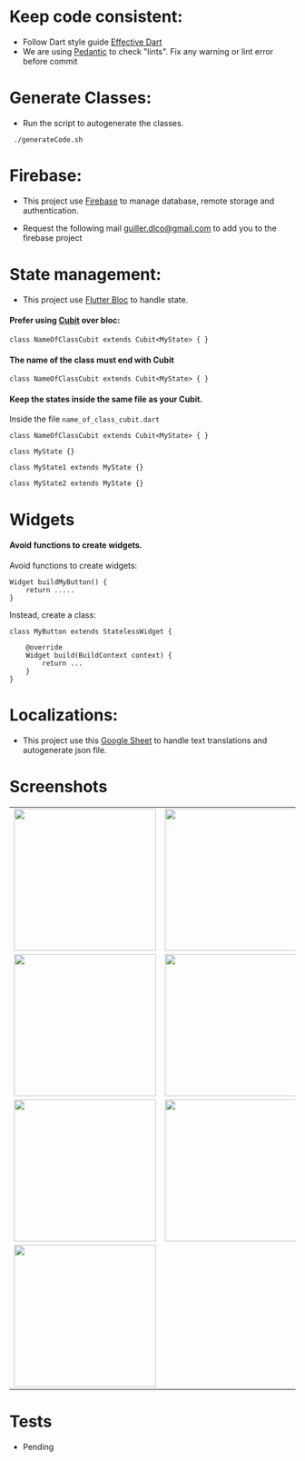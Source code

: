 # Keep code consistent:

- Follow Dart style guide [Effective Dart](https://dart.dev/guides/language/effective-dart)
- We are using [Pedantic](https://pub.dev/packages/pedantic) to check "lints". Fix any warning or lint error before
commit 

# Generate Classes:

- Run the script to autogenerate the classes.
````
 ./generateCode.sh
````


# Firebase:

- This project use [Firebase](https://console.firebase.google.com/u/0/project/liv-social/overview) to manage database, remote storage and authentication.

- Request the following mail guiller.dlco@gmail.com to add you to the firebase project

# State management:

- This project use [Flutter Bloc](https://pub.dev/packages/flutter_bloc) to handle state.

#### Prefer using [Cubit](https://bloclibrary.dev/#/coreconcepts?id=cubit) over bloc:

````
class NameOfClassCubit extends Cubit<MyState> { }
````

#### The name of the class must end with Cubit

````
class NameOfClassCubit extends Cubit<MyState> { }
````

#### Keep the states inside the same file as your Cubit. 

Inside the file ` name_of_class_cubit.dart `

````
class NameOfClassCubit extends Cubit<MyState> { }

class MyState {}

class MyState1 extends MyState {}

class MyState2 extends MyState {}
````

# Widgets

#### Avoid functions to create widgets.  

Avoid functions to create widgets:
````
Widget buildMyButton() {
    return .....
}
````

Instead, create a class:
````
class MyButton extends StatelessWidget {

    @override
    Widget build(BuildContext context) {    
        return ... 
    }
}
````



# Localizations:

- This project use this [Google Sheet](https://docs.google.com/spreadsheets/d/1KN56XjcncJB0ApP7VuoS7CiME_o53UhB2OrkxRSRZ40/edit?usp=sharing) to handle text translations and autogenerate json file.


# Screenshots
 
 | | |
|------------|-------------| 
| <center> <img src="https://i.ibb.co/X85157n/Screenshot-2021-05-10-093535.png" width="250"></center> |  <center><img src="https://i.ibb.co/68PnX3H/Screenshot-2021-05-10-093520.png" width="250"> </center>|
| <center> <img src="https://i.ibb.co/gVvPvSX/Screenshot-2021-05-10-093504.png" width="250"></center> |  <center><img src="https://i.ibb.co/NCJc1tV/Screenshot-2021-05-10-093420.png" width="250"> </center>|
| <center> <img src="https://i.ibb.co/nDvH9BY/Screenshot-2021-05-10-093443.png" width="250"></center> |  <center><img src="https://i.ibb.co/pP23DMr/Screenshot-2021-05-10-093453.png" width="250"> </center>|
| <center> <img src="https://i.ibb.co/ZgGp8FF/Screenshot-2021-05-10-093651.png" width="250"></center> |  


# Tests

 - Pending